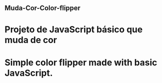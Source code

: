 ## Muda-Cor-Color-flipper

# Projeto de JavaScript básico que muda de cor

# Simple color flipper made with basic JavaScript.
